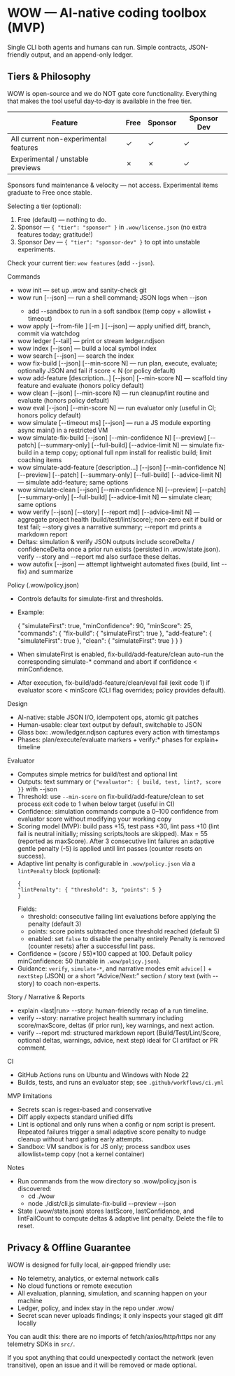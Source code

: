 # WOW — AI-native coding toolbox (MVP)

Single CLI both agents and humans can run. Simple contracts, JSON-friendly output, and an append-only ledger.

## Tiers & Philosophy
WOW is open-source and we do NOT gate core functionality. Everything that makes the tool useful day‑to‑day is available in the free tier.

| Feature | Free | Sponsor | Sponsor Dev |
|---------|------|---------|-------------|
| All current non-experimental features | ✓ | ✓ | ✓ |
| Experimental / unstable previews | ✗ | ✗ | ✓ |

Sponsors fund maintenance & velocity — not access. Experimental items graduate to Free once stable.

Selecting a tier (optional):
1. Free (default) — nothing to do.
2. Sponsor — `{ "tier": "sponsor" }` in `.wow/license.json` (no extra features today; gratitude!)
3. Sponsor Dev — `{ "tier": "sponsor-dev" }` to opt into unstable experiments.

Check your current tier: `wow features` (add `--json`).

Commands
- wow init — set up .wow and sanity-check git
- wow run <cmd> [--json] — run a shell command; JSON logs when --json
	- add --sandbox to run in a soft sandbox (temp copy + allowlist + timeout)
- wow apply [--from-file <path>] [-m <msg>] [--json] — apply unified diff, branch, commit via watchdog
- wow ledger [--tail] — print or stream ledger.ndjson
 - wow index [--json] — build a local symbol index
 - wow search <query> [--json] — search the index
 - wow fix-build [--json] [--min-score N] — run plan, execute, evaluate; optionally JSON and fail if score < N (or policy default)
 - wow add-feature [description...] [--json] [--min-score N] — scaffold tiny feature and evaluate (honors policy default)
 - wow clean [--json] [--min-score N] — run cleanup/lint routine and evaluate (honors policy default)
 - wow eval [--json] [--min-score N] — run evaluator only (useful in CI; honors policy default)
 - wow simulate <file> [--timeout ms] [--json] — run a JS module exporting async main() in a restricted VM
 - wow simulate-fix-build [--json] [--min-confidence N] [--preview] [--patch] [--summary-only] [--full-build] [--advice-limit N] — simulate fix-build in a temp copy; optional full npm install for realistic build; limit coaching items
 - wow simulate-add-feature [description...] [--json] [--min-confidence N] [--preview] [--patch] [--summary-only] [--full-build] [--advice-limit N] — simulate add-feature; same options
 - wow simulate-clean [--json] [--min-confidence N] [--preview] [--patch] [--summary-only] [--full-build] [--advice-limit N] — simulate clean; same options
 - wow verify [--json] [--story] [--report md] [--advice-limit N] — aggregate project health (build/test/lint/score); non-zero exit if build or test fail; --story gives a narrative summary; --report md prints a markdown report
 - Deltas: simulation & verify JSON outputs include scoreDelta / confidenceDelta once a prior run exists (persisted in .wow/state.json). verify --story and --report md also surface these deltas.
 - wow autofix [--json] — attempt lightweight automated fixes (build, lint --fix) and summarize

Policy (.wow/policy.json)
- Controls defaults for simulate-first and thresholds.
- Example:

	{
		"simulateFirst": true,
		"minConfidence": 90,
		"minScore": 25,
		"commands": {
			"fix-build": { "simulateFirst": true },
			"add-feature": { "simulateFirst": true },
			"clean": { "simulateFirst": true }
		}
	}

- When simulateFirst is enabled, fix-build/add-feature/clean auto-run the corresponding simulate-* command and abort if confidence < minConfidence.
- After execution, fix-build/add-feature/clean/eval fail (exit code 1) if evaluator score < minScore (CLI flag overrides; policy provides default).

Design
- AI-native: stable JSON I/O, idempotent ops, atomic git patches
- Human-usable: clear text output by default, switchable to JSON
- Glass box: .wow/ledger.ndjson captures every action with timestamps
 - Phases: plan/execute/evaluate markers + verify:* phases for explain+ timeline

Evaluator
- Computes simple metrics for build/test and optional lint
- Outputs: text summary or `{"evaluator": { build, test, lint?, score }}` with --json
- Threshold: use `--min-score` on fix-build/add-feature/clean to set process exit code to 1 when below target (useful in CI)
 - Confidence: simulation commands compute a 0–100 confidence from evaluator score without modifying your working copy
 - Scoring model (MVP): build pass +15, test pass +30, lint pass +10 (lint fail is neutral initially; missing scripts/tools are skipped). Max = 55 (reported as maxScore). After 3 consecutive lint failures an adaptive gentle penalty (-5) is applied until lint passes (counter resets on success).
 - Adaptive lint penalty is configurable in `.wow/policy.json` via a `lintPenalty` block (optional):
	 ```jsonc
	 {
	"lintPenalty": { "threshold": 3, "points": 5 }
	 }
	 ```
	 Fields:
	 - threshold: consecutive failing lint evaluations before applying the penalty (default 3)
	 - points: score points subtracted once threshold reached (default 5)
   - enabled: set `false` to disable the penalty entirely
	 Penalty is removed (counter resets) after a successful lint pass.
 - Confidence = (score / 55)*100 capped at 100. Default policy minConfidence: 50 (tunable in `.wow/policy.json`).
 - Guidance: `verify`, `simulate-*`, and narrative modes emit `advice[]` + `nextStep` (JSON) or a short “Advice/Next:” section / story text (with --story) to coach non-experts.

Story / Narrative & Reports
- explain <last|run> --story: human-friendly recap of a run timeline.
- verify --story: narrative project health summary including score/maxScore, deltas (if prior run), key warnings, and next action.
- verify --report md: structured markdown report (Build/Test/Lint/Score, optional deltas, warnings, advice, next step) ideal for CI artifact or PR comment.

CI
- GitHub Actions runs on Ubuntu and Windows with Node 22
- Builds, tests, and runs an evaluator step; see `.github/workflows/ci.yml`

MVP limitations
- Secrets scan is regex-based and conservative
- Diff apply expects standard unified diffs
 - Lint is optional and only runs when a config or npm script is present. Repeated failures trigger a small adaptive score penalty to nudge cleanup without hard gating early attempts.
 - Sandbox: VM sandbox is for JS only; process sandbox uses allowlist+temp copy (not a kernel container)
 
Notes
- Run commands from the wow directory so .wow/policy.json is discovered:
	- cd ./wow
	- node ./dist/cli.js simulate-fix-build --preview --json
- State (.wow/state.json) stores lastScore, lastConfidence, and lintFailCount to compute deltas & adaptive lint penalty. Delete the file to reset.

## Privacy & Offline Guarantee
WOW is designed for fully local, air‑gapped friendly use:
- No telemetry, analytics, or external network calls
- No cloud functions or remote execution
- All evaluation, planning, simulation, and scanning happen on your machine
- Ledger, policy, and index stay in the repo under .wow/
- Secret scan never uploads findings; it only inspects your staged git diff locally

You can audit this: there are no imports of fetch/axios/http/https nor any telemetry SDKs in `src/`.

If you spot anything that could unexpectedly contact the network (even transitive), open an issue and it will be removed or made optional.


